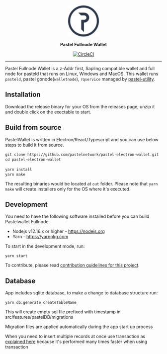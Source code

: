 <div align=center>
  
  [<img height="100px" src="src/common/assets/images/logo.svg"/>](https://pastel.network/)
  
</div>

<p align=center>
  <b>Pastel Fullnode Wallet</b>
</p>

<div align=center>
  
  [![CircleCI](https://circleci.com/gh/pastelnetwork/pastel-electron-wallet/tree/master.svg?style=svg)](https://circleci.com/gh/pastelnetwork/pastel-electron-wallet/tree/master)
  
</div>

---

Pastel Fullnode Wallet is a z-Addr first, Sapling compatible wallet and full node for pasteld that runs on Linux, Windows and MacOS. This wallet runs `pasteld`, pastel gonode(`walletnode`), `rqservice` managed by [pastel-utility](https://pastel.wiki/en/Architecture/pastel-utility).

## Installation

Download the release binary for your OS from the releases page, unzip it and double click on the exectable to start.

## Build from source

PastelWallet is written in Electron/React/Typescript and you can use below steps to build it from source.

```
git clone https://github.com/pastelnetwork/pastel-electron-wallet.git
cd pastel-electron-wallet

yarn install
yarn make
```

The resulting binaries would be located at `out` folder. Please note that `yarn make` will create installers only for the OS where it's executed.

## Development

You need to have the following software installed before you can build Pastelwallet Fullnode

- Nodejs v12.16.x or higher - https://nodejs.org
- Yarn - https://yarnpkg.com

To start in the development mode, run:

```
yarn start
```

To contribute, please read [contribution guidelines for this project](docs/CONTRIBUTING.md).

## Database

App includes sqlite database, to make a change to database structure run:

```
yarn db:generate createTableName
```

This will create empty sql file prefixed with timestamp in src/features/pastelDB/migrations

Migration files are applied automatically during the app start up process

When you need to insert multiple records at once use transaction as [explained here](https://github.com/JoshuaWise/better-sqlite3/blob/master/docs/api.md#transactionfunction---function) because it's performed many times faster when using transaction
